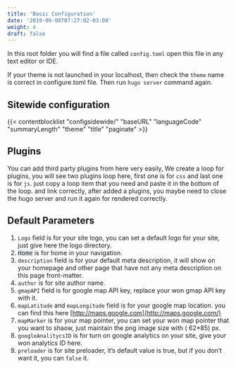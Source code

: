 ```yaml
---
title: 'Basic Configuration'
date: '2019-09-08T07:27:02-03:00'
weight: 4
draft: false
---
```

In this root folder you will find a file called `config.toml` open this file in any text editor or IDE.

If your theme is not launched in your localhost, then check the `theme` name is correct in configure.toml file. Then run `hugo server` command again.

## Sitewide configuration

{{< contentblocklist "configsidewide/" "baseURL" "languageCode" "summaryLength" "theme" "title" "paginate" >}}

Plugins
-------

You can add third party plugins from here very easily, We create a loop for plugins, you will see two plugins loop here, first one is for `css` and last one is for `js`. just copy a loop item that you need and paste it in the bottom of the loop. and link correctly, after added a plugins, you maybe need to close the hugo server and run it again for rendered correctly.

Default Parameters
------------------

1. `Logo` field is for your site logo, you can set a default logo for your site, just give here the logo directory.
2. <font color="#23282d" face="Menlo, Consolas, monaco, monospace"><span style="background-color: rgb(232, 234, 235);">Home</span></font> is for home in your navigation.
3. `description` field is for your default meta description, it will show on your homepage and other page that have not any meta description on this page front-matter.
4. `author` is for site author name.
5. `gmapAPI` field is for google map API key, replace your won gmap API key with it.
6. `mapLatitude` and `mapLongitude` field is for your google map location. you can find this here [http://maps.google.com](http://maps.google.com/)
7. `mapMarker` is for your map pointer, you can set your won map pointer that you want to shaow, just maintain the png image size with ( 62\*85) px.
8. `googleAnalitycsID` is for turn on google analytics on your site, give your won analytics ID here.
9. `preloader` is for site preloader, it’s default value is true, but if you don’t want it, you can `false` it.
